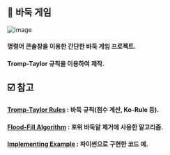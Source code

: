 ## :game_die: 바둑 게임 

![image](https://user-images.githubusercontent.com/52204522/100518388-92c2cd80-31d4-11eb-81d2-5deeeffbc980.png)

#### 명령어 콘솔창을 이용한 간단한 바둑 게임 프로젝트.

#### Tromp-Taylor 규칙을 이용하여 제작.

## :ballot_box_with_check: 참고

#### [Tromp-Taylor Rules](http://webdocs.cs.ualberta.ca/~hayward/396/hoven/tromptaylor.pdf) : 바둑 규칙(점수 계산, Ko-Rule 등).

#### [Flood-Fill Algorithm](https://www.geeksforgeeks.org/flood-fill-algorithm-implement-fill-paint/) : 포위 바둑알 제거에 사용한 알고리즘.

#### [Implementing Example](https://www.moderndescartes.com/essays/implementing_go/) : 파이썬으로 구현한 코드 예.
